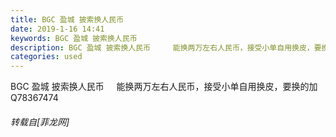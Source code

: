 ```yaml
---
title: BGC 盈城 披索换人民币
date: 2019-1-16 14:41
keywords: BGC 盈城 披索换人民币
description: BGC 盈城 披索换人民币     能换两万左右人民币，接受小单自用换皮，要换的加Q78367474
categories: used
---
```

<td class="t_f" id="postmessage_2708380">

BGC 盈城 披索换人民币     能换两万左右人民币，接受小单自用换皮，要换的加Q78367474</td>
###### 转载自[菲龙网]